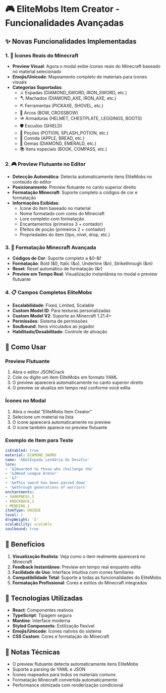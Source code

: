 # 🎮 EliteMobs Item Creator - Funcionalidades Avançadas

## ✨ Novas Funcionalidades Implementadas

### 1. 🎯 Ícones Reais do Minecraft
- **Preview Visual**: Agora o modal exibe ícones reais do Minecraft baseado no material selecionado
- **Emojis/Unicode**: Mapeamento completo de materiais para ícones visuais
- **Categorias Suportadas**:
  - ⚔️ Espadas (DIAMOND_SWORD, IRON_SWORD, etc.)
  - 🪓 Machados (DIAMOND_AXE, IRON_AXE, etc.)
  - ⛏️ Ferramentas (PICKAXE, SHOVEL, etc.)
  - 🏹 Arcos (BOW, CROSSBOW)
  - 🪖 Armaduras (HELMET, CHESTPLATE, LEGGINGS, BOOTS)
  - 🛡️ Escudos (SHIELD)
  - 🧪 Poções (POTION, SPLASH_POTION, etc.)
  - 🍎 Comida (APPLE, BREAD, etc.)
  - 💎 Gemas (DIAMOND, EMERALD, etc.)
  - 📚 Itens especiais (BOOK, COMPASS, etc.)

### 2. 🎮 Preview Flutuante no Editor
- **Detecção Automática**: Detecta automaticamente itens EliteMobs no conteúdo do editor
- **Posicionamento**: Preview flutuante no canto superior direito
- **Formatação Minecraft**: Suporte completo a códigos de cor e formatação
- **Informações Exibidas**:
  - Ícone do item baseado no material
  - Nome formatado com cores do Minecraft
  - Lore completo com formatação
  - Encantamentos (primeiros 3 + contador)
  - Efeitos de poção (primeiros 2 + contador)
  - Propriedades do item (tipo, nível, drop, etc.)

### 3. 🎨 Formatação Minecraft Avançada
- **Códigos de Cor**: Suporte completo a &0-&f
- **Formatação**: Bold (&l), Italic (&o), Underline (&n), Strikethrough (&m)
- **Reset**: Reset automático de formatação (&r)
- **Preview em Tempo Real**: Visualização instantânea no modal e preview flutuante

### 4. 📋 Campos Completos EliteMobs
- **Escalabilidade**: Fixed, Limited, Scalable
- **Custom Model ID**: Para texturas personalizadas
- **Custom Model V2**: Suporte ao Minecraft 1.21.4+
- **Permissões**: Sistema de permissões
- **Soulbound**: Itens vinculados ao jogador
- **Habilitado/Desabilitado**: Controle de ativação

## 🚀 Como Usar

### Preview Flutuante
1. Abra o editor JSONCrack
2. Cole ou digite um item EliteMobs em formato YAML
3. O preview aparecerá automaticamente no canto superior direito
4. O preview se atualiza em tempo real conforme você edita

### Ícones no Modal
1. Abra o modal "EliteMobs Item Creator"
2. Selecione um material na lista
3. O ícone aparecerá automaticamente no preview
4. O ícone também aparece no preview flutuante

### Exemplo de Item para Teste
```yaml
isEnabled: true
material: DIAMOND_SWORD
name: '&6&lEspada Lendária do Desafio'
lore:
- '&2Awarded to those who challenge the'
- '&2Wood League Arena!'
- '&7'
- '&eThis sword has been passed down'
- '&ethrough generations of warriors'
enchantments:
- SHARPNESS,5
- KNOCKBACK,2
- MENDING,1
itemType: UNIQUE
level: 1
dropWeight: '1'
scalability: scalable
soulbound: true
```

## 🎯 Benefícios

1. **Visualização Realista**: Veja como o item realmente aparecerá no Minecraft
2. **Feedback Instantâneo**: Preview em tempo real enquanto edita
3. **Facilidade de Uso**: Interface intuitiva com ícones familiares
4. **Compatibilidade Total**: Suporte a todas as funcionalidades do EliteMobs
5. **Formatação Profissional**: Cores e estilos do Minecraft integrados

## 🔧 Tecnologias Utilizadas

- **React**: Componentes reativos
- **TypeScript**: Tipagem segura
- **Mantine**: Interface moderna
- **Styled Components**: Estilização flexível
- **Emojis/Unicode**: Ícones nativos do sistema
- **CSS Custom**: Cores e formatação do Minecraft

## 📝 Notas Técnicas

- O preview flutuante detecta automaticamente itens EliteMobs
- Suporte a parsing de YAML e JSON
- Ícones mapeados para todos os materiais comuns
- Formatação Minecraft convertida automaticamente
- Performance otimizada com renderização condicional 
